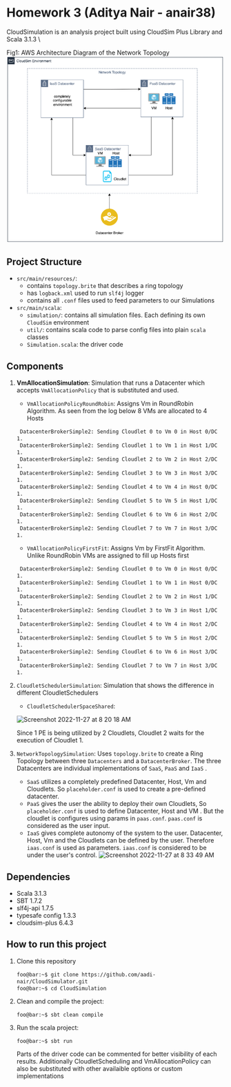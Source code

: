# Homework 3 (Aditya Nair - anair38)

CloudSimulation is an analysis project built using CloudSim Plus Library and Scala 3.1.3 \

Fig1: AWS Architecture Diagram of the Network Topology
<img src="network_topology.png" alt="Network Topology Diagram" title="Network Topology Diagram">


## Project Structure

- `src/main/resources/`: 
  - contains `topology.brite` that describes a ring topology
  - has `logback.xml` used to run `slf4j` logger
  - contains all `.conf` files used to feed parameters to our Simulations
- `src/main/scala`: 
  - `simulation/`: contains all simulation files. Each defining its own `CloudSim` environment
  - `util/`: contains scala code to parse config files into plain `scala` classes
  - `Simulation.scala`: the driver code

## Components
1. **VmAllocationSimulation**: Simulation that runs a Datacenter which accepts `VmAllocationPolicy` that is substituted and used.
   - `VmAllocationPolicyRoundRobin`:  Assigns Vm in RoundRobin Algorithm. As seen from the log below 8 VMs are allocated to 4 Hosts 
   ```
    DatacenterBrokerSimple2: Sending Cloudlet 0 to Vm 0 in Host 0/DC 1.
    DatacenterBrokerSimple2: Sending Cloudlet 1 to Vm 1 in Host 1/DC 1.
    DatacenterBrokerSimple2: Sending Cloudlet 2 to Vm 2 in Host 2/DC 1.
    DatacenterBrokerSimple2: Sending Cloudlet 3 to Vm 3 in Host 3/DC 1.
    DatacenterBrokerSimple2: Sending Cloudlet 4 to Vm 4 in Host 0/DC 1.
    DatacenterBrokerSimple2: Sending Cloudlet 5 to Vm 5 in Host 1/DC 1.
    DatacenterBrokerSimple2: Sending Cloudlet 6 to Vm 6 in Host 2/DC 1.
    DatacenterBrokerSimple2: Sending Cloudlet 7 to Vm 7 in Host 3/DC 1.
    ```
   - `VmAllocationPolicyFirstFit`: Assigns Vm by FirstFit Algorithm. Unlike RoundRobin VMs are assigned to fill up Hosts first
   ```
    DatacenterBrokerSimple2: Sending Cloudlet 0 to Vm 0 in Host 0/DC 1.
    DatacenterBrokerSimple2: Sending Cloudlet 1 to Vm 1 in Host 0/DC 1.
    DatacenterBrokerSimple2: Sending Cloudlet 2 to Vm 2 in Host 1/DC 1.
    DatacenterBrokerSimple2: Sending Cloudlet 3 to Vm 3 in Host 1/DC 1.
    DatacenterBrokerSimple2: Sending Cloudlet 4 to Vm 4 in Host 2/DC 1.
    DatacenterBrokerSimple2: Sending Cloudlet 5 to Vm 5 in Host 2/DC 1.
    DatacenterBrokerSimple2: Sending Cloudlet 6 to Vm 6 in Host 3/DC 1.
    DatacenterBrokerSimple2: Sending Cloudlet 7 to Vm 7 in Host 3/DC 1.
    ```




2. `CloudletSchedulerSimulation`: Simulation that shows the difference in different CloudletSchedulers
   - `CloudletSchedulerSpaceShared`: 

   ![Screenshot 2022-11-27 at 8 20 18 AM](https://user-images.githubusercontent.com/115327255/204140187-52111ce8-775d-4987-9465-4e786f54ffd1.png)

    Since 1 PE is being utilized by 2 Cloudlets, Cloudlet 2 waits for the execution of Cloudlet 1.

3. `NetworkTopologySimulation`: Uses `topology.brite` to create a Ring Topology between three `Datacenters` and a `DatacenterBroker`.
    The three Datacenters are individual implementations of `SaaS`, `PaaS` and `IaaS` .
    - `SaaS` utilizes a completely predefined Datacenter, Host, Vm and Cloudlets. So `placeholder.conf` is used to create a pre-defined datacenter.
    - `PaaS` gives the user the ability to deploy their own Cloudlets, So `placeholder.conf` is used to define Datacenter, Host and VM . But the cloudlet is configures using params in `paas.conf`. 
      `paas.conf` is considered as the user input.
    - `IaaS` gives complete autonomy of the system to the user. Datacenter, Host, Vm and the Cloudlets can be defined by the user. Therefore `iaas.conf` is used as parameters.
       `iaas.conf` is considered to be under the user's control.
      ![Screenshot 2022-11-27 at 8 33 49 AM](https://user-images.githubusercontent.com/115327255/204140798-55bd7c4c-3e2a-4903-9010-c357d5e04ccb.png)

    
      

## Dependencies
* Scala 3.1.3
* SBT 1.7.2
* slf4j-api 1.7.5
* typesafe config 1.3.3
* cloudsim-plus 6.4.3


## How to run this project
1. Clone this repository
   ```console
   foo@bar:~$ git clone https://github.com/aadi-nair/CloudSimulator.git
   foo@bar:~$ cd CloudSimulation
   ```
2. Clean and compile the project:
   ```console
   foo@bar:~$ sbt clean compile
   ```   
3. Run the scala project:
      ```console
      foo@bar:~$ sbt run
      ```
    Parts of the driver code can be commented for better visibility of each results.
    Additionally CloudletScheduling and VmAllocationPolicy can also be substituted with other availaible options or custom implementations